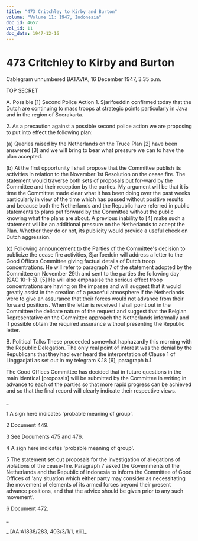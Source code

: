 ```yaml
---
title: "473 Critchley to Kirby and Burton"
volume: "Volume 11: 1947, Indonesia"
doc_id: 4657
vol_id: 11
doc_date: 1947-12-16
---
```


# 473 Critchley to Kirby and Burton

Cablegram unnumbered BATAVIA, 16 December 1947, 3.35 p.m.

TOP SECRET

A. Possible [1] Second Police Action 1. Sjarifoeddin confirmed today that the Dutch are continuing to mass troops at strategic points particularly in Java and in the region of Soerakarta.

2\. As a precaution against a possible second police action we are proposing to put into effect the following plan:

(a) Queries raised by the Netherlands on the Truce Plan [2] have been answered [3] and we will bring to bear what pressure we can to have the plan accepted.

(b) At the first opportunity I shall propose that the Committee publish its activities in relation to the November 1st Resolution on the cease fire. The statement would traverse both sets of proposals put for-ward by the Committee and their reception by the parties. My argument will be that it is time the Committee made clear what it has been doing over the past weeks particularly in view of the time which has passed without positive results and because both the Netherlands and the Republic have referred in public statements to plans put forward by the Committee without the public knowing what the plans are about. A previous inability to [4] make such a statement will be an additional pressure on the Netherlands to accept the Plan. Whether they do or not, its publicity would provide a useful check on Dutch aggression.

(c) Following announcement to the Parties of the Committee's decision to publicize the cease fire activities, Sjarifoeddin will address a letter to the Good Offices Committee giving factual details of Dutch troop concentrations. He will refer to paragraph 7 of the statement adopted by the Committee on November 29th and sent to the parties the following day (SAC 10-1-5). [5] He will also emphasise the serious effect troop concentrations are having on the impasse and will suggest that it would greatly assist in the creation of a peaceful atmosphere if the Netherlands were to give an assurance that their forces would not advance from their forward positions. When the letter is received I shall point out in the Committee the delicate nature of the request and suggest that the Belgian Representative on the Committee approach the Netherlands informally and if possible obtain the required assurance without presenting the Republic letter.

B. Political Talks These proceeded somewhat haphazardly this morning with the Republic Delegation. The only real point of interest was the denial by the Republicans that they had ever heard the interpretation of Clause 1 of Linggadjati as set out in my telegram K.18 [6], paragraph b.1.

The Good Offices Committee has decided that in future questions in the main identical [proposals] will be submitted by the Committee in writing in advance to each of the parties so that more rapid progress can be achieved and so that the final record will clearly indicate their respective views.

_

1 A sign here indicates 'probable meaning of group'.

2 Document 449.

3 See Documents 475 and 476.

4 A sign here indicates 'probable meaning of group'.

5 The statement set out proposals for the investigation of allegations of violations of the cease-fire. Paragraph 7 asked the Governments of the Netherlands and the Republic of Indonesia to inform the Committee of Good Offices of 'any situation which either party may consider as necessitating the movement of elements of its armed forces beyond their present advance positions, and that the advice should be given prior to any such movement'.

6 Document 472.

_

_ [AA:A1838/283, 403/3/1/1, xiii]_
